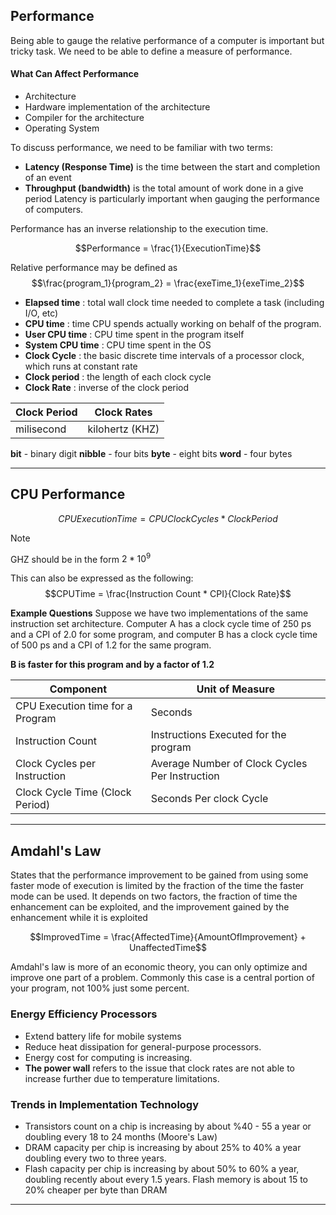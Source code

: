 ## Performance

Being able to gauge the relative performance of a computer is important but tricky task. We need to be able to define a measure of performance. 
#### What Can Affect Performance
- Architecture
- Hardware implementation of the architecture
- Compiler for the architecture 
- Operating System

To discuss performance, we need to be familiar with two terms:
- **Latency (Response Time)** is the time between the start and completion of an event
- **Throughput (bandwidth)** is the total amount of work done in a give period
Latency is particularly important when gauging the performance of computers.

Performance has an inverse relationship to the execution time.

$$Performance  = \frac{1}{ExecutionTime}$$

Relative performance may be defined as 
$$\frac{program_1}{program_2} = \frac{exeTime_1}{exeTime_2}$$	
- **Elapsed time** : total wall clock time needed to complete a task (including I/O, etc)
- **CPU time** : time CPU spends actually working on behalf of the program.
- **User CPU time** : CPU time spent in the program itself
- **System CPU time** : CPU time spent in the OS
- **Clock Cycle** : the basic discrete time intervals of a processor clock, which runs at constant rate
- **Clock period** : the length of each clock cycle
- **Clock Rate** : inverse of the clock period

| Clock Period | Clock Rates     |
| ------------ | --------------- |
| milisecond   | kilohertz (KHZ) |
**bit** - binary digit
**nibble** - four bits
**byte** - eight bits
**word** - four bytes


****

## CPU Performance

$$CPUExecutionTime = CPUClockCycles * ClockPeriod$$

> [!NOTE] 
> GHZ should be in the form $2 * 10^9$

This can also be expressed as the following:
$$CPUTime = \frac{Instruction Count * CPI}{Clock Rate}$$

**Example Questions**
Suppose we have two implementations of the same instruction set architecture. Computer A has a clock cycle time of 250 ps and a CPI of 2.0 for some program, and computer B has a clock cycle time of 500 ps and a CPI of 1.2 for the same program. 

**B is faster for this program and by a factor of 1.2**

| Component                        | Unit of Measure                                |
| -------------------------------- | ---------------------------------------------- |
| CPU Execution time for a Program | Seconds                                        |
| Instruction Count                | Instructions Executed for the program          |
| Clock Cycles per Instruction     | Average Number of Clock Cycles Per Instruction |
| Clock Cycle Time (Clock Period)  | Seconds Per clock Cycle                        |

****

## Amdahl's Law

States that the performance improvement to be gained from using some faster mode of execution is limited by the fraction of the time the faster mode can be used. It depends on two factors, the fraction of time the enhancement can be exploited, and the improvement gained by the enhancement while it is exploited

$$ImprovedTime = \frac{AffectedTime}{AmountOfImprovement} + UnaffectedTime$$

Amdahl's law is more of an economic theory, you can only optimize and improve one part of a problem. Commonly this case is a central portion of your program, not 100% just some percent. 


### Energy Efficiency Processors

- Extend battery life for mobile systems
- Reduce heat dissipation for general-purpose processors. 
- Energy cost for computing is increasing.
- **The power wall** refers to the issue that clock rates are not able to increase further due to temperature limitations.

### Trends in Implementation Technology

- Transistors count on a chip is increasing by about %40 - 55 a year or doubling every 18 to 24 months (Moore's Law)
- DRAM capacity per chip is increasing by about 25% to 40% a year doubling every two to three years. 
- Flash capacity per chip is increasing by about 50% to 60% a year, doubling recently about every 1.5 years. Flash memory is about 15 to 20% cheaper per byte than DRAM

****
